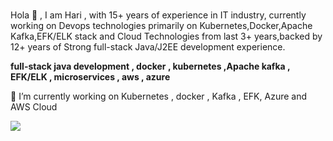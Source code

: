 ### 
Hola 👋 , I am Hari , with 15+ years of experience in IT industry, currently working on Devops technologies primarily on Kubernetes,Docker,Apache Kafka,EFK/ELK stack and Cloud Technologies from last 3+ years,backed by 12+ years of Strong full-stack Java/J2EE development experience.

**full-stack java development , docker , kubernetes ,Apache kafka , EFK/ELK , microservices , aws , azure**

🔭 I’m currently working on Kubernetes , docker , Kafka , EFK, Azure and AWS Cloud

![](https://komarev.com/ghpvc/?username=hari819&color=blueviolet)
